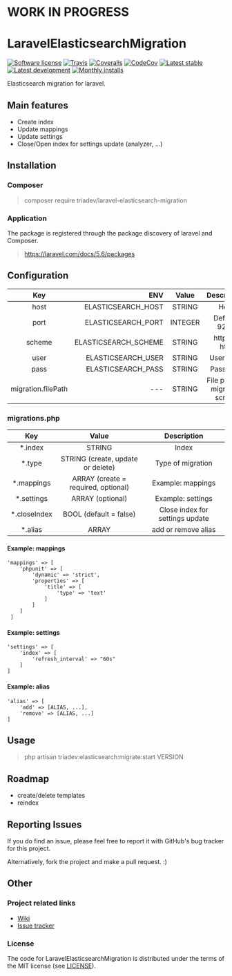 # WORK IN PROGRESS

# LaravelElasticsearchMigration

[![Software license][ico-license]](LICENSE)
[![Travis][ico-travis]][link-travis]
[![Coveralls](https://coveralls.io/repos/github/triadev/LaravelElasticsearchMigration/badge.svg?branch=master)](https://coveralls.io/github/triadev/LaravelElasticsearchMigration?branch=master)
[![CodeCov](https://codecov.io/gh/triadev/LaravelElasticsearchMigration/branch/master/graph/badge.svg)](https://codecov.io/gh/triadev/LaravelElasticsearchMigration)
[![Latest stable][ico-version-stable]][link-packagist]
[![Latest development][ico-version-dev]][link-packagist]
[![Monthly installs][ico-downloads-monthly]][link-downloads]

Elasticsearch migration for laravel.

## Main features
- Create index
- Update mappings
- Update settings
- Close/Open index for settings update (analyzer, ...)

## Installation

### Composer
> composer require triadev/laravel-elasticsearch-migration

### Application
The package is registered through the package discovery of laravel and Composer.
>https://laravel.com/docs/5.6/packages

## Configuration
| Key        | ENV        | Value           | Description  |
|:-------------:|-------------:|:-------------:|:-----:|
| host | ELASTICSEARCH_HOST | STRING | Host |
| port | ELASTICSEARCH_PORT | INTEGER | Default: 9200 |
| scheme | ELASTICSEARCH_SCHEME | STRING | https or http |
| user | ELASTICSEARCH_USER | STRING | Username |
| pass | ELASTICSEARCH_PASS | STRING | Password |
| migration.filePath | --- | STRING | File path for migration scripts |

### migrations.php
| Key        | Value           | Description  |
|:-------------:|:-------------:|:-----:|
| *.index  | STRING | Index |
| *.type  | STRING (create, update or delete) | Type of migration |
| *.mappings  | ARRAY (create = required, optional) | Example: mappings |
| *.settings  | ARRAY (optional) | Example: settings |
| *.closeIndex  | BOOL (default = false) | Close index for settings update |
| *.alias  | ARRAY | add or remove alias |

#### Example: mappings
```
'mappings' => [
    'phpunit' => [
        'dynamic' => 'strict',
        'properties' => [
            'title' => [
                'type' => 'text'
            ]
        ]
    ]
 ]
```

#### Example: settings
```
'settings' => [
    'index' => [
        'refresh_interval' => "60s"
    ]
]
```

#### Example: alias
```
'alias' => [
    'add' => [ALIAS, ...],
    'remove' => [ALIAS, ...]
]
```

## Usage
>php artisan triadev:elasticsearch:migrate:start VERSION

## Roadmap
- create/delete templates
- reindex

## Reporting Issues
If you do find an issue, please feel free to report it with GitHub's bug tracker for this project.

Alternatively, fork the project and make a pull request. :)

## Other

### Project related links
- [Wiki](https://github.com/triadev/LaravelElasticsearchMigration/wiki)
- [Issue tracker](https://github.com/triadev/LaravelElasticsearchMigration/issues)

### License
The code for LaravelElasticsearchMigration is distributed under the terms of the MIT license (see [LICENSE](LICENSE)).

[ico-license]: https://img.shields.io/github/license/triadev/LaravelElasticsearchMigration.svg?style=flat-square
[ico-version-stable]: https://img.shields.io/packagist/v/triadev/laravel-elasticsearch-migration.svg?style=flat-square
[ico-version-dev]: https://img.shields.io/packagist/vpre/triadev/laravel-elasticsearch-migration.svg?style=flat-square
[ico-downloads-monthly]: https://img.shields.io/packagist/dm/triadev/laravel-elasticsearch-migration.svg?style=flat-square
[ico-travis]: https://travis-ci.org/triadev/LaravelElasticsearchMigration.svg?branch=master

[link-packagist]: https://packagist.org/packages/triadev/laravel-elasticsearch-migration
[link-downloads]: https://packagist.org/packages/triadev/laravel-elasticsearch-migration/stats
[link-travis]: https://travis-ci.org/triadev/LaravelElasticsearchMigration
